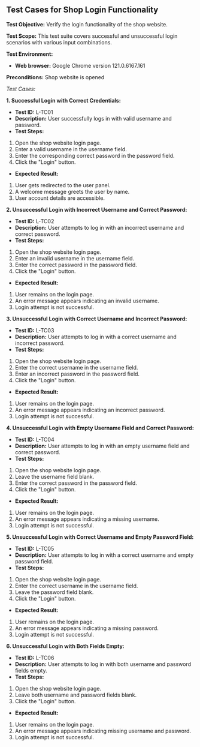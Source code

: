 ## Test Cases for Shop Login Functionality

**Test Objective:** Verify the login functionality of the shop website.

**Test Scope:** This test suite covers successful and unsuccessful login scenarios with various input combinations.

**Test Environment:**
* **Web browser:** Google Chrome version 121.0.6167.161

**Preconditions:** Shop website is opened

*Test Cases:*

**1. Successful Login with Correct Credentials:**

* **Test ID:** L-TC01
* **Description:** User successfully logs in with valid username and password.
* **Test Steps:**
1. Open the shop website login page.
2. Enter a valid username in the username field.
3. Enter the corresponding correct password in the password field.
4. Click the "Login" button.
* **Expected Result:**
1. User gets redirected to the user panel.
2. A welcome message greets the user by name.
3. User account details are accessible.

**2. Unsuccessful Login with Incorrect Username and Correct Password:**

* **Test ID:** L-TC02
* **Description:** User attempts to log in with an incorrect username and correct password.
* **Test Steps:**
1. Open the shop website login page.
2. Enter an invalid username in the username field.
3. Enter the correct password in the password field.
4. Click the "Login" button.
* **Expected Result:**
1. User remains on the login page.
2. An error message appears indicating an invalid username.
3. Login attempt is not successful.

**3. Unsuccessful Login with Correct Username and Incorrect Password:**

* **Test ID:** L-TC03
* **Description:** User attempts to log in with a correct username and incorrect password.
* **Test Steps:**
1. Open the shop website login page.
2. Enter the correct username in the username field.
3. Enter an incorrect password in the password field.
4. Click the "Login" button.
* **Expected Result:**
1. User remains on the login page.
2. An error message appears indicating an incorrect password.
3. Login attempt is not successful.

**4. Unsuccessful Login with Empty Username Field and Correct Password:**

* **Test ID:** L-TC04
* **Description:** User attempts to log in with an empty username field and correct password.
* **Test Steps:**
1. Open the shop website login page.
2. Leave the username field blank.
3. Enter the correct password in the password field.
4. Click the "Login" button.
* **Expected Result:**
1. User remains on the login page.
2. An error message appears indicating a missing username.
3. Login attempt is not successful.

**5. Unsuccessful Login with Correct Username and Empty Password Field:**

* **Test ID:** L-TC05
* **Description:** User attempts to log in with a correct username and empty password field.
* **Test Steps:**
1. Open the shop website login page.
2. Enter the correct username in the username field.
3. Leave the password field blank.
4. Click the "Login" button.
* **Expected Result:**
1. User remains on the login page.
2. An error message appears indicating a missing password.
3. Login attempt is not successful.

**6. Unsuccessful Login with Both Fields Empty:**

* **Test ID:** L-TC06
* **Description:** User attempts to log in with both username and password fields empty.
* **Test Steps:**
1. Open the shop website login page.
2. Leave both username and password fields blank.
3. Click the "Login" button.
* **Expected Result:**
1. User remains on the login page.
2. An error message appears indicating missing username and password.
3. Login attempt is not successful.


